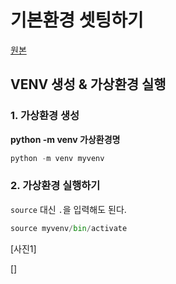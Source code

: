 # 기본환경 셋팅하기
[원본](https://www.notion.so/Django-BASIC-0-1-a5ce0184909f4597bb1b62d0f67cfae2)
## VENV 생성 & 가상환경 실행

### 1. 가상환경 생성

**python -m venv 가상환경명**
```python
python -m venv myvenv 
```

### 2. 가상환경 실행하기


`source` 대신 `.`을 입력해도 된다.
```python
source myvenv/bin/activate
```
[사진1]

[]

